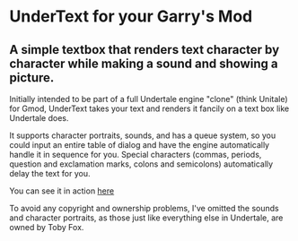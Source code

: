 # UnderText for your Garry's Mod
## A simple textbox that renders text character by character while making a sound and showing a picture.

Initially intended to be part of a full Undertale engine "clone" (think Unitale) for Gmod, UnderText takes your text and renders it fancily on a text box like Undertale does. 

It supports character portraits, sounds, and has a queue system, so you could input an entire table of dialog and have the engine automatically handle it in sequence for you. Special characters (commas, periods, question and exclamation marks, colons and semicolons) automatically delay the text for you.

You can see it in action [here](https://www.youtube.com/watch?v=tZj6DHvwwj4)

To avoid any copyright and ownership problems, I've omitted the sounds and character portraits, as those just like everything else in Undertale, are owned by Toby Fox.
